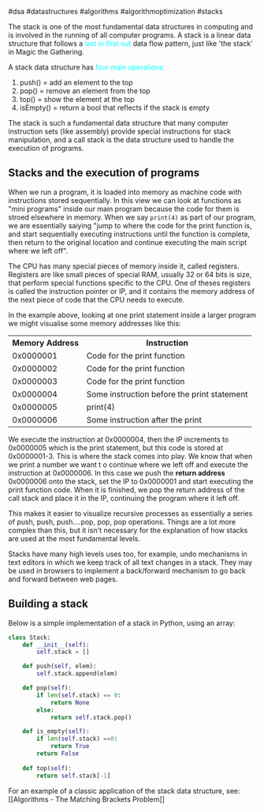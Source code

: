 #dsa #datastructures #algorithms #algorithmoptimization #stacks 

The stack is one of the most fundamental data structures in computing and is involved in the running of all computer programs. A stack is a linear data structure that follows a <span style="color: cyan;">last in first out</span> data flow pattern, just like 'the stack' in Magic the Gathering.

A stack data structure has <span style="color: cyan;">four main operations:</span>
1. push() = add an element to the top
2. pop() = remove an element from the top
3. top() = show the element at the top
4. isEmpty() = return a bool that reflects if the stack is empty

The stack is such a fundamental data structure that many computer instruction sets (like assembly) provide special instructions for stack manipulation, and a call stack is the data structure used to handle the execution of programs.

## Stacks and the execution of programs
When we run a program, it is loaded into memory as machine code with instructions stored sequentially. In this view we can look at functions as "mini programs" inside our main program because the code for them is stroed elsewhere in memory. When we say `print(4)` as part of our program, we are essentially saiying "jump to where the code for the print function is, and start sequentially executing instructions until the function is complete, then return to the original location and continue executing the main script where we left off".

The CPU has many special pieces of memory inside it, called registers. Registers are like small pieces of special RAM, usually 32 or 64 bits is size, that perform special functions specific to the CPU. One of theses registers is called the instruction pointer or IP, and it contains the memory address of the next piece of code that the CPU needs to execute.

In the example above, looking at one print statement inside a larger program we might visualise some memory addresses like this:

<table>
  <tr>
    <th>Memory Address</th>
    <th>Instruction</th>
  </tr>
  <tr>
    <td>0x0000001</td>
    <td>Code for the print function</td>
  </tr>
  <tr>
    <td>0x0000002</td>
    <td>Code for the print function</td>
  </tr>
    <tr>
    <td>0x0000003</td>
    <td>Code for the print function</td>
  </tr>
    <tr>
    <td>0x0000004</td>
    <td>Some instruction before the print statement</td>
  </tr>
    <tr>
    <td>0x0000005</td>
    <td>print(4)</td>
  </tr>
    <tr>
    <td>0x0000006</td>
    <td>Some instruction after the print</td>
  </tr>
</table>

We execute the instruction at 0x0000004, then the IP increments to 0x0000005 which is the print statement, but this code is stored at 0x0000001-3. This is where the stack comes into play. We know that when we print a number we want t o continue where we left off and execute the instruction at 0x0000006. In this case we push the **return address** 0x0000006 onto the stack, set the IP to 0x0000001 and start executing the print function code. When it is finished, we pop the return address of the call stack and place it in the IP, continuing the program where it left off.

This makes it easier to visualize recursive processes as essentially a series of push, push, push....pop, pop, pop operations. Things are a lot more complex than this, but it isn't necessary for the  explanation of how stacks are used at the most fundamental levels.

Stacks have many high levels uses too, for example, undo mechanisms in text editors in which we keep track of all text changes in a stack. They may be used in browsers to implement a back/forward mechanism to go back and forward between web pages.

## Building a stack
Below is a simple implementation of a stack in Python, using an array:
```python
class Stack:
	def __init__(self):
		self.stack = []

	def push(self, elem):
		self.stack.append(elem)

	def pop(self):
		if len(self.stack) == 0:
			return None
		else:
			return self.stack.pop()

	def is_empty(self):
		if len(self.stack) ==0:
			return True
		return False
		
	def top(self):
		return self.stack[-1]
```

For an example of a classic application of the stack data structure, see: [[Algorithms - The Matching Brackets Problem]]

